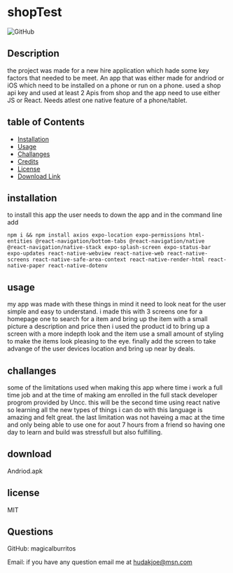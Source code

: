 # shopTest

![GitHub](https://img.shields.io/github/license/magicalburritos/Shoptestapp)

## Description

the project was made for a new hire application which hade some key factors that needed to be meet. An app that was either made for andriod or iOS which need to be installed on a phone or run on a phone. used a shop api key and used at least 2 Apis from shop and the app need to use either JS or React. Needs atlest one native feature of a phone/tablet.

## table of Contents

- [Installation](#installation)
- [Usage](#usage)
- [Challanges](#challanges)
- [Credits](#credits)
- [License](#license)
- [Download Link](#download)

## installation

to install this app the user needs to down the app and in the command line add

`npm i && npm install axios expo-location expo-permissions html-entities @react-navigation/bottom-tabs @react-navigation/native @react-navigation/native-stack expo-splash-screen expo-status-bar expo-updates react-native-webview react-native-web react-native-screens react-native-safe-area-context react-native-render-html react-native-paper react-native-dotenv`

## usage

my app was made with these things in mind it need to look neat for the user simple and easy to understand. i made this with 3 screens one for a homepage one to search for a item and bring up the item with a small picture a description and price then i used the product id to bring up a screen with a more indepth look and the item use a small amount of styling to make the items look pleasing to the eye. finally add the screen to take advange of the user devices location and bring up near by deals.

## challanges

some of the limitations used when making this app where time i work a full time job and at the time of making am enrolled in the full stack developer progrom provided by Uncc. this will be the second time using react native so learning all the new types of things i can do with this language is amazing and felt great. the last limitation was not haveing a mac at the time and only being able to use one for aout 7 hours from a friend so having one day to learn and build was stressfull but also fulfilling.

## download

<a herf ="https://drive.google.com/file/d/1V_IWwhI8JBG8ckjqeHOdTQRhWkTK5UTG/view?usp=sharing">Andriod.apk</a>

## license

MIT

## Questions

GitHub: magicalburritos

Email: if you have any question email me at hudakjoe@msn.com
